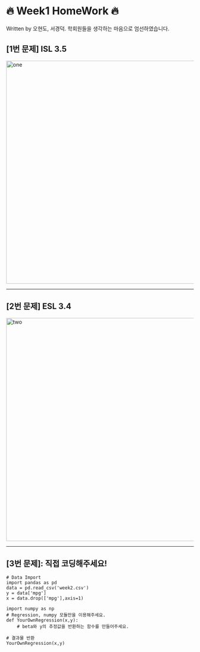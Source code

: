 # 🔥 Week1 HomeWork 🔥

Written by 오현도, 서경덕. 
학회원들을 생각하는 마음으로 엄선하였습니다.

## [1번 문제] ISL 3.5

<img src="https://user-images.githubusercontent.com/62366755/125549321-d559c1b8-9052-49f1-a3a2-54d772665e51.png" alt="one" width="600"/>

-----------------------
## [2번 문제] ESL 3.4

<img src="https://user-images.githubusercontent.com/62366755/125549341-ebfbda9b-7288-423a-8d5f-d74063511e79.png" alt="two" width="600"/>

-----------------------
## [3번 문제]: 직접 코딩해주세요!
```{python}
# Data Import
import pandas as pd
data = pd.read_csv('week2.csv')
y = data['mpg']
x = data.drop(['mpg'],axis=1)

import numpy as np
# Regression, numpy 모듈만을 이용해주세요.
def YourOwnRegression(x,y):
    # beta와 y의 추정값을 반환하는 함수를 만들어주세요.

# 결과물 반환
YourOwnRegression(x,y)
```
